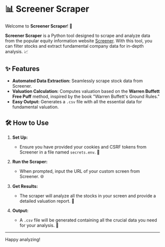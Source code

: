 # 📊 Screener Scraper

Welcome to **Screener Scraper**! 🚀

**Screener Scraper** is a Python tool designed to scrape and analyze data from the popular equity information website [Screener](https://www.screener.in/). With this tool, you can filter stocks and extract fundamental company data for in-depth analysis. 📈

## ✨ Features
- **Automated Data Extraction:** Seamlessly scrape stock data from Screener.
- **Valuation Calculation:** Computes valuation based on the **Warren Buffett Free Puff** method, inspired by the book "Warren Buffett's Ground Rules."
- **Easy Output:** Generates a `.csv` file with all the essential data for fundamental valuation.

## 🛠️ How to Use
1. **Set Up:** 
   - Ensure you have provided your cookies and CSRF tokens from Screener in a file named `secrets.env`. 🔑
   
2. **Run the Scraper:** 
   - When prompted, input the URL of your custom screen from Screener. 🌐

3. **Get Results:** 
   - The scraper will analyze all the stocks in your screen and provide a detailed valuation report. 🎯
   
4. **Output:** 
   - A `.csv` file will be generated containing all the crucial data you need for your analysis. 📂

---

Happy analyzing! 
